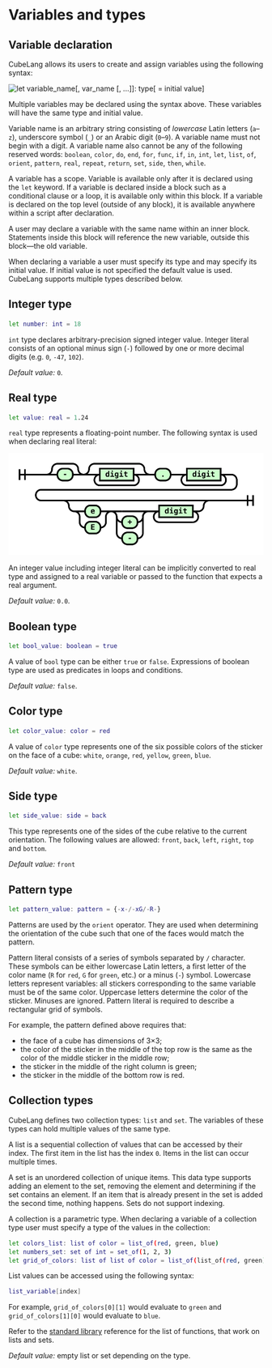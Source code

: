 # Variables and types

## Variable declaration

CubeLang allows its users to create and assign variables using the following syntax:

![let variable_name[, var_name [, ...]]: type[ = initial value]](./diagrams/out/var_decl.svg)

Multiple variables may be declared using the syntax above. These variables will have the same type and initial value.

Variable name is an arbitrary string consisting of *lowercase* Latin letters (`a`&ndash;`z`), underscore symbol (`_`) or an Arabic digit (`0`&ndash;`9`). A variable name must not begin with a digit. A variable name also cannot be any of the following reserved words: `boolean`, `color`, `do`, `end`, `for`, `func`, `if`, `in`, `int`, `let`, `list`, `of`, `orient`, `pattern`, `real`, `repeat`, `return`, `set`, `side`, `then`, `while`.

A variable has a scope. Variable is available only after it is declared using the `let` keyword. If a variable is declared inside a block such as a conditional clause or a loop, it is available only within this block. If a variable is declared on the top level (outside of any block), it is available anywhere within a script after declaration.

A user may declare a variable with the same name within an inner block. Statements inside this block will reference the new variable, outside this block&mdash;the old variable.

When declaring a variable a user must specify its type and may specify its initial value. If initial value is not specified the default value is used. CubeLang supports multiple types described below.


## Integer type

```bash
let number: int = 18
```

`int` type declares arbitrary-precision signed integer value. Integer literal consists of an optional minus sign (`-`) followed by one or more decimal digits (e.g. `0`, `-47`, `102`).

*Default value:* `0`.


## Real type

```bash
let value: real = 1.24
```

`real` type represents a floating-point number. The following syntax is used when declaring real literal:

![](./diagrams/out/real.svg)

An integer value including integer literal can be implicitly converted to real type and assigned to a real variable or passed to the function that expects a real argument.

*Default value:* `0.0`.

## Boolean type

```bash
let bool_value: boolean = true
```

A value of `bool` type can be either `true` or `false`. Expressions of boolean type are used as predicates in loops and conditions.

*Default value:* `false`.

## Color type

```bash
let color_value: color = red
```

A value of  `color` type represents one of the six possible colors of the sticker on the face of a cube: `white`, `orange`, `red`, `yellow`, `green`, `blue`.

*Default value:* `white`.

## Side type

```bash
let side_value: side = back
```

This type represents one of the sides of the cube relative to the current orientation. The following values are allowed: `front`, `back`, `left`, `right`, `top` and `bottom`.

*Default value:* `front`

## Pattern type

```bash
let pattern_value: pattern = {-x-/-xG/-R-}
```

Patterns are used by the `orient` operator. They are used when determining the orientation of the cube such that one of the faces would match the pattern.

Pattern literal consists of a series of symbols separated by `/` character. These symbols can be either lowercase Latin letters, a first letter of the color name (`R` for `red`, `G` for `green`, etc.) or a minus (`-`) symbol. Lowercase letters represent variables: all stickers corresponding to the same variable must be of the same color. Uppercase letters determine the color of the sticker. Minuses are ignored. Pattern literal is required to describe a rectangular grid of symbols.

For example, the pattern defined above requires that:

* the face of a cube has dimensions of 3&times;3;
* the color of the sticker in the middle of the top row is the same as the color of the middle sticker in the middle row;
* the sticker in the middle of the right column is green;
* the sticker in the middle of the bottom row is red.


## Collection types

CubeLang defines two collection types: `list` and `set`.  The variables of these types can hold multiple values of the same type.

A list is a sequential collection of values that can be accessed by their index. The first item in the list has the index `0`. Items in the list can occur multiple times.

A set is an unordered collection of unique items. This data type supports adding an element to the set, removing the element and determining if the set contains an element. If an item that is already present in the set is added the second time, nothing happens. Sets do not support indexing.

A collection is a parametric type. When declaring a variable of a collection type user must specify a type of the values in the collection:

```bash
let colors_list: list of color = list_of(red, green, blue)
let numbers_set: set of int = set_of(1, 2, 3)
let grid_of_colors: list of list of color = list_of(list_of(red, green), list_of(blue, orange))
```
List values can be accessed using the following syntax:

```bash
list_variable[index]
```

For example, `grid_of_colors[0][1]` would evaluate to `green` and `grid_of_colors[1][0]` would evaluate to `blue`.

Refer to the [standard library](stdlib.md) reference for the list of functions, that work on lists and sets.

*Default value:* empty list or set depending on the type.
